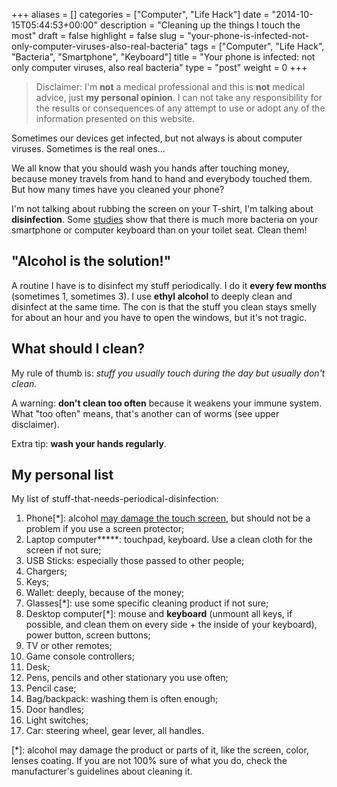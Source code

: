 +++
aliases      = []
categories   = ["Computer", "Life Hack"]
date         = "2014-10-15T05:44:53+00:00"
description  = "Cleaning up the things I touch the most"
draft        = false
highlight    = false
slug         = "your-phone-is-infected-not-only-computer-viruses-also-real-bacteria"
tags         = ["Computer", "Life Hack", "Bacteria", "Smartphone", "Keyboard"]
title        = "Your phone is infected: not only computer viruses, also real bacteria"
type         = "post"
weight       = 0
+++


> Disclaimer: I'm **not** a medical professional and this is **not** medical
> advice, just **my personal opinion**. I can not take any responsibility for
> the results or consequences of any attempt to use or adopt any of the
> information presented on this website.


Sometimes our devices get infected, but not always is about computer
viruses. Sometimes is the real ones...

We all know that you should wash you hands after touching money, because money
travels from hand to hand and everybody touched them. But how many times have
you cleaned your phone?

I'm not talking about rubbing the screen on your T-shirt, I'm talking about
**disinfection**. Some
[studies](http://center4research.org/i-saw-it-on-the-internet/are-there-more-bacteria-on-computer-keyboards-than-toilet-seats/)
show that there is much more bacteria on your smartphone or computer keyboard
than on your toilet seat. Clean them!


## "Alcohol is the solution!"

A routine I have is to disinfect my stuff periodically. I do it **every few
months** (sometimes 1, sometimes 3). I use **ethyl alcohol** to deeply clean and
disinfect at the same time. The con is that the stuff you clean stays smelly for
about an hour and you have to open the windows, but it's not tragic.


## What should I clean?

My rule of thumb is: _stuff you usually touch during the day but usually don't
clean._

A warning: **don't clean too often** because it weakens your immune system. What
"too often" means, that's another can of worms (see upper disclaimer).

Extra tip: **wash your hands regularly**.


## My personal list

My list of stuff-that-needs-periodical-disinfection:

1. Phone[*]: alcohol
   [may damage the touch screen](http://lifehacker.com/5665119/how-to-safely-disinfect-and-clean-your-gadgets),
   but should not be a problem if you use a screen protector;
2. Laptop computer*****: touchpad, keyboard. Use a clean cloth for the screen if
   not sure;
3. USB Sticks: especially those passed to other people;
4. Chargers;
5. Keys;
6. Wallet: deeply, because of the money;
7. Glasses[*]: use some specific cleaning product if not sure;
8. Desktop computer[*]: mouse and **keyboard** (unmount all keys, if possible,
   and clean them on every side + the inside of your keyboard), power button,
   screen buttons;
9. TV or other remotes;
10. Game console controllers;
11. Desk;
12. Pens, pencils and other stationary you use often;
13. Pencil case;
14. Bag/backpack: washing them is often enough;
15. Door handles;
16. Light switches;
17. Car: steering wheel, gear lever, all handles.

[*]: alcohol may damage the product or parts of it, like the screen, color,
lenses coating. If you are not 100% sure of what you do, check the
manufacturer's guidelines about cleaning it.
